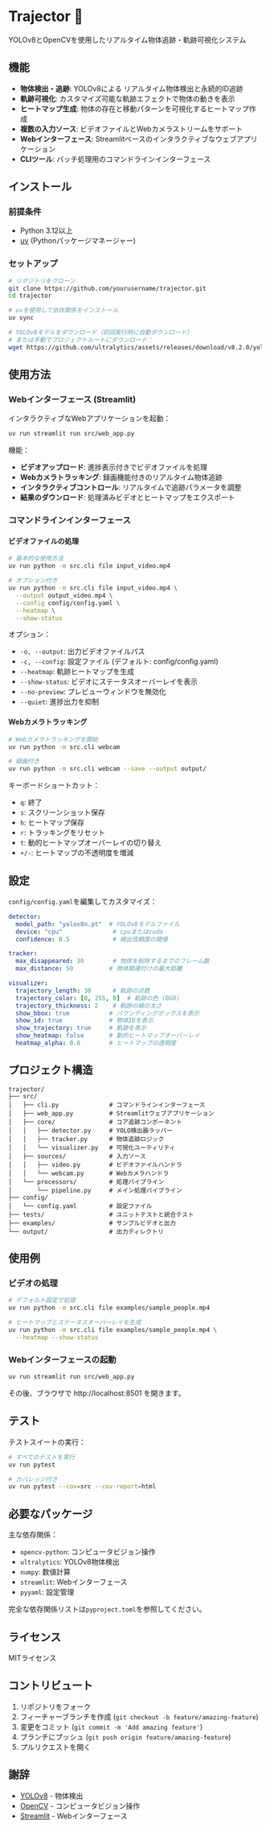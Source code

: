 # Trajector 🎯

YOLOv8とOpenCVを使用したリアルタイム物体追跡・軌跡可視化システム

## 機能

- **物体検出・追跡**: YOLOv8による リアルタイム物体検出と永続的ID追跡
- **軌跡可視化**: カスタマイズ可能な軌跡エフェクトで物体の動きを表示
- **ヒートマップ生成**: 物体の存在と移動パターンを可視化するヒートマップ作成
- **複数の入力ソース**: ビデオファイルとWebカメラストリームをサポート
- **Webインターフェース**: Streamlitベースのインタラクティブなウェブアプリケーション
- **CLIツール**: バッチ処理用のコマンドラインインターフェース

## インストール

### 前提条件

- Python 3.12以上
- [uv](https://github.com/astral-sh/uv) (Pythonパッケージマネージャー)

### セットアップ

```bash
# リポジトリをクローン
git clone https://github.com/yourusername/trajector.git
cd trajector

# uvを使用して依存関係をインストール
uv sync

# YOLOv8モデルをダウンロード（初回実行時に自動ダウンロード）
# または手動でプロジェクトルートにダウンロード：
wget https://github.com/ultralytics/assets/releases/download/v8.2.0/yolov8n.pt
```

## 使用方法

### Webインターフェース (Streamlit)

インタラクティブなWebアプリケーションを起動：

```bash
uv run streamlit run src/web_app.py
```

機能：
- **ビデオアップロード**: 進捗表示付きでビデオファイルを処理
- **Webカメラトラッキング**: 録画機能付きのリアルタイム物体追跡
- **インタラクティブコントロール**: リアルタイムで追跡パラメータを調整
- **結果のダウンロード**: 処理済みビデオとヒートマップをエクスポート

### コマンドラインインターフェース

#### ビデオファイルの処理

```bash
# 基本的な使用方法
uv run python -m src.cli file input_video.mp4

# オプション付き
uv run python -m src.cli file input_video.mp4 \
  --output output_video.mp4 \
  --config config/config.yaml \
  --heatmap \
  --show-status
```

オプション：
- `-o, --output`: 出力ビデオファイルパス
- `-c, --config`: 設定ファイル (デフォルト: config/config.yaml)
- `--heatmap`: 軌跡ヒートマップを生成
- `--show-status`: ビデオにステータスオーバーレイを表示
- `--no-preview`: プレビューウィンドウを無効化
- `--quiet`: 進捗出力を抑制

#### Webカメラトラッキング

```bash
# Webカメラトラッキングを開始
uv run python -m src.cli webcam

# 録画付き
uv run python -m src.cli webcam --save --output output/
```

キーボードショートカット：
- `q`: 終了
- `s`: スクリーンショット保存
- `h`: ヒートマップ保存
- `r`: トラッキングをリセット
- `t`: 動的ヒートマップオーバーレイの切り替え
- `+/-`: ヒートマップの不透明度を増減

## 設定

`config/config.yaml`を編集してカスタマイズ：

```yaml
detector:
  model_path: "yolov8n.pt"  # YOLOv8モデルファイル
  device: "cpu"              # cpuまたはcuda
  confidence: 0.5            # 検出信頼度の閾値

tracker:
  max_disappeared: 30        # 物体を削除するまでのフレーム数
  max_distance: 50          # 物体関連付けの最大距離

visualizer:
  trajectory_length: 30      # 軌跡の点数
  trajectory_color: [0, 255, 0]  # 軌跡の色 (BGR)
  trajectory_thickness: 2    # 軌跡の線の太さ
  show_bbox: true           # バウンディングボックスを表示
  show_id: true             # 物体IDを表示
  show_trajectory: true     # 軌跡を表示
  show_heatmap: false       # 動的ヒートマップオーバーレイ
  heatmap_alpha: 0.6        # ヒートマップの透明度
```

## プロジェクト構造

```
trajector/
├── src/
│   ├── cli.py              # コマンドラインインターフェース
│   ├── web_app.py          # Streamlitウェブアプリケーション
│   ├── core/               # コア追跡コンポーネント
│   │   ├── detector.py     # YOLO検出器ラッパー
│   │   ├── tracker.py      # 物体追跡ロジック
│   │   └── visualizer.py   # 可視化ユーティリティ
│   ├── sources/            # 入力ソース
│   │   ├── video.py        # ビデオファイルハンドラ
│   │   └── webcam.py       # Webカメラハンドラ
│   └── processors/         # 処理パイプライン
│       └── pipeline.py     # メイン処理パイプライン
├── config/
│   └── config.yaml         # 設定ファイル
├── tests/                  # ユニットテストと統合テスト
├── examples/               # サンプルビデオと出力
└── output/                 # 出力ディレクトリ
```

## 使用例

### ビデオの処理

```bash
# デフォルト設定で処理
uv run python -m src.cli file examples/sample_people.mp4

# ヒートマップとステータスオーバーレイを生成
uv run python -m src.cli file examples/sample_people.mp4 \
  --heatmap --show-status
```

### Webインターフェースの起動

```bash
uv run streamlit run src/web_app.py
```

その後、ブラウザで http://localhost:8501 を開きます。

## テスト

テストスイートの実行：

```bash
# すべてのテストを実行
uv run pytest

# カバレッジ付き
uv run pytest --cov=src --cov-report=html
```

## 必要なパッケージ

主な依存関係：
- `opencv-python`: コンピュータビジョン操作
- `ultralytics`: YOLOv8物体検出
- `numpy`: 数値計算
- `streamlit`: Webインターフェース
- `pyyaml`: 設定管理

完全な依存関係リストは`pyproject.toml`を参照してください。

## ライセンス

MITライセンス

## コントリビュート

1. リポジトリをフォーク
2. フィーチャーブランチを作成 (`git checkout -b feature/amazing-feature`)
3. 変更をコミット (`git commit -m 'Add amazing feature'`)
4. ブランチにプッシュ (`git push origin feature/amazing-feature`)
5. プルリクエストを開く

## 謝辞

- [YOLOv8](https://github.com/ultralytics/ultralytics) - 物体検出
- [OpenCV](https://opencv.org/) - コンピュータビジョン操作
- [Streamlit](https://streamlit.io/) - Webインターフェース